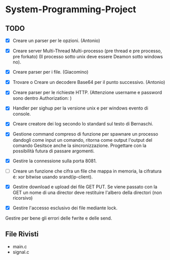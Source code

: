# System-Programming-Project

## TODO
- [x] Creare un parser per le opzioni. (Antonio)
- [x] Creare server Multi-Thread Multi-processo (pre thread e pre processo, pre forkato) (Il processo sotto unix deve essere Deamon sotto windows no).
- [x] Creare parser per i file. (Giacomino)
- [x] Trovare o Creare un decodere Base64 per il punto successivo. (Antonio)
- [x] Creare parser per le richieste HTTP. (Attenzione username e password sono dentro Authorization: )
- [x] Handler per sighup per la versione unix e per windows evento di console.
- [x] Creare creatore dei log secondo lo standard sul testo di Bernaschi.
- [x] Gestione command compreso di funzione per spawnare un processo dandogli come input un comando, ritorna come output l'output del comando Gesitsce anche la sincronizzazione. Progettare con la possibilità futura di passare argomenti.
- [x] Gestire la connessione sulla porta 8081.
- [ ] Creare un funzione che cifra un file che mappa in memoria, la cifratura é: xor bitwise usando srand(ip-client).
- [x] Gestire download e upload dei file GET PUT. Se viene passato con la GET un nome di una director deve restituire l'albero della directori (non ricorsivo)
- [x] Gestire l'accesso esclusivo dei file mediante lock.


Gestire per bene gli errori delle fwrite e delle send.

## File Rivisti
- main.c
- signal.c